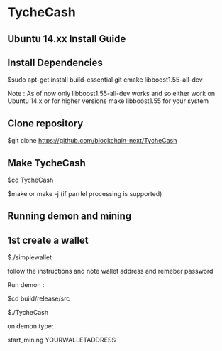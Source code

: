 # TycheCash
## Ubuntu 14.xx Install Guide

## Install Dependencies 
$sudo apt-get install build-essential git cmake libboost1.55-all-dev 

Note : As of now only libboost1.55-all-dev works and so either work on Ubuntu 14.x or for higher versions make libboost1.55 for your system

## Clone repository

$git clone https://github.com/blockchain-next/TycheCash

## Make TycheCash

$cd TycheCash

$make or make -j (if parrlel processing is supported)

## Running demon and mining

## 1st create a wallet
$./simplewallet 

follow the instructions and note wallet address and remeber password

Run demon :

$cd build/release/src

$./TycheCash

on demon type:

start_mining YOURWALLETADDRESS
